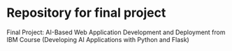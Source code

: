 # Repository for final project
Final Project: AI-Based Web Application Development and Deployment from IBM Course (Developing AI Applications with Python and Flask) 
